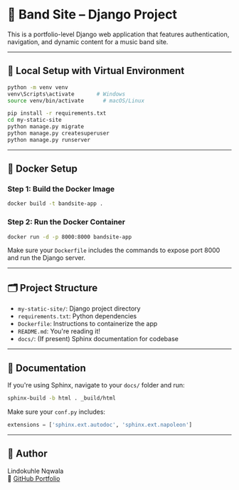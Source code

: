 # 🎸 Band Site – Django Project

This is a portfolio-level Django web application that features authentication, navigation, and dynamic content for a music band site.

---

## 🔧 Local Setup with Virtual Environment

```bash
python -m venv venv
venv\Scripts\activate       # Windows
source venv/bin/activate      # macOS/Linux

pip install -r requirements.txt
cd my-static-site
python manage.py migrate
python manage.py createsuperuser
python manage.py runserver
```

---

## 🐳 Docker Setup

### Step 1: Build the Docker Image

```bash
docker build -t bandsite-app .
```

### Step 2: Run the Docker Container

```bash
docker run -d -p 8000:8000 bandsite-app
```

Make sure your `Dockerfile` includes the commands to expose port 8000 and run the Django server.

---

## 🗂️ Project Structure

- `my-static-site/`: Django project directory
- `requirements.txt`: Python dependencies
- `Dockerfile`: Instructions to containerize the app
- `README.md`: You're reading it!
- `docs/`: (If present) Sphinx documentation for codebase

---

## 📝 Documentation

If you're using Sphinx, navigate to your `docs/` folder and run:

```bash
sphinx-build -b html . _build/html
```

Make sure your `conf.py` includes:
```python
extensions = ['sphinx.ext.autodoc', 'sphinx.ext.napoleon']
```

---

## 🚀 Author

Lindokuhle Nqwala  
🔗 [GitHub Portfolio](https://github.com/Lindokuhle-Nqwala)

